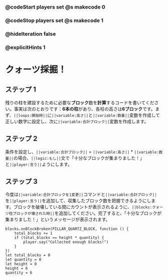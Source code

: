 ### @codeStart players set @s makecode 0
### @codeStop players set @s makecode 1

### @hideIteration false 
### @explicitHints 1


# クォーツ採掘！

## ステップ 1
残りの柱を建設するために必要な**ブロック**数を**計算**するコードを書いてください。事実は次のとおりです：**6本の柱**があり、各柱の高さは**6ブロック**です。まず、``||loops:開始時||``に``||variable:高さ||``と``||variable:数量||``変数を作成して正しい数字に設定し、次に``||variable:合計ブロック||``変数を作成します。

## ステップ 2
条件を設定し、``||variable:合計ブロック||`` = ``||variable:高さ||`` * ``||variable:数量||``の場合、``||logic:もし||``文で「十分なブロックが集まりました！」と``||player:言う||``ようにします。

## ステップ 3
今度は``||variable:合計ブロックを1変更||``コマンドと``||variable:合計ブロック||``を``||player:言う||``を追加して、収集したブロック数を把握できるようにします。ブロックを破壊している間にカウントが表示されるように、``||blocks:クォーツ柱ブロックが壊された時||``を追加してください。完了すると、「十分なブロックが集まりました！」というメッセージが表示されます。

```ghost
blocks.onBlockBroken(PILLAR_QUARTZ_BLOCK, function () {
    total_blocks += 1
    if (total_blocks == height * quantity) {
        player.say("Collected enough blocks!")
    }
})
let total_blocks = 0
let quantity = 0
let height = 0
height = 6
quantity = 6
```
